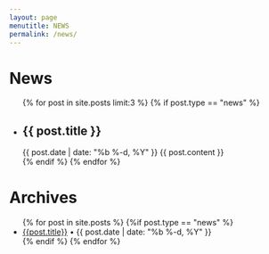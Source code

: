 ```yaml
---
layout: page
menutitle: NEWS
permalink: /news/
---
```



# News

<ul class="post-list">
  {% for post in site.posts limit:3 %}
  {% if post.type == "news" %}
  <li>
    <h2>{{ post.title }}</h2>
    <span class="post-meta">{{ post.date | date: "%b %-d, %Y" }}</span>
    {{ post.content }}
  </li>
  {% endif %}
  {% endfor %}
</ul>



# Archives

<ul>
{% for post in site.posts  %}
  {%if post.type == "news" %}
  <li><a href="{{ post.url | prepend: site.baseurl }}">{{post.title}}</a>
  • 
  <span class="post-meta">{{ post.date | date: "%b %-d, %Y" }}</span><br/>
  </li>
  {% endif %}
{% endfor %}
</ul>
